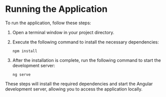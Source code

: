 # Running the Application

To run the application, follow these steps:

1. Open a terminal window in your project directory.

2. Execute the following command to install the necessary dependencies:
   ```
   npm install
   ```

3. After the installation is complete, run the following command to start the development server:
   ```
   ng serve
   ```

These steps will install the required dependencies and start the Angular development server, allowing you to access the application locally.